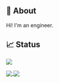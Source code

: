## :rabbit: About

Hi! I'm an engineer.



## :chart_with_upwards_trend: Status

![](https://komarev.com/ghpvc/?username=chamo112&color=BC698F&style=for-the-badge)

<div>
  <a href="https://github.com/chamo112/github-readme-stats">
    <img align="center" src="https://github-readme-stats.vercel.app/api/top-langs/?username=chamo112&layout=compact&theme=panda" />
  </a>
  <a href="https://github.com/chamo112/github-readme-stats">
    <img align="center" src="https://github-readme-stats.vercel.app/api?username=chamo112&show_icons=true&theme=panda&text_bold=false&count_private=true&hide_title=true" />
  </a>
</div>
